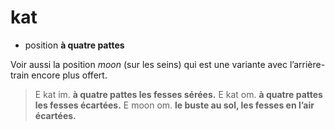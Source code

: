 # kat
- position **à quatre pattes**

Voir aussi la position *moon* (sur les seins) qui est une variante avec l’arrière-train encore plus offert.

> E kat im. **à quatre pattes les fesses sérées.**
> E kat om. **à quatre pattes les fesses écartées.**
> E moon om. **le buste au sol, les fesses en l’air écartées.**